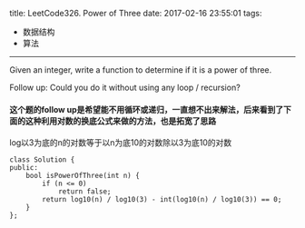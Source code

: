 title: LeetCode326. Power of Three
date: 2017-02-16 23:55:01
tags:
- 数据结构
- 算法
---

Given an integer, write a function to determine if it is a power of three.

Follow up:
Could you do it without using any loop / recursion?

#### 这个题的follow up是希望能不用循环或递归，一直想不出来解法，后来看到了下面的这种利用对数的换底公式来做的方法，也是拓宽了思路
log以3为底的n的对数等于以n为底10的对数除以3为底10的对数

```
class Solution {
public:
    bool isPowerOfThree(int n) {
        if (n <= 0)
            return false;
        return log10(n) / log10(3) - int(log10(n) / log10(3)) == 0;
    }
};
```
